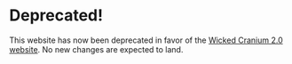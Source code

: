 # Deprecated!

This website has now been deprecated in favor of the [Wicked Cranium 2.0 website](https://wickedcranium.com). No new changes are expected to land.
